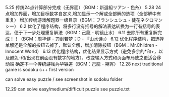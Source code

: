 5.25 传统24点计算部分完成（无界面）（BGM：新選組リアン - 色糸）
5.28 24点增加界面，增加目标数字自定义,增加显示一个解或全部解的选项（全部解中有重复）
     增加传统游戏解题器一级目录（BGM：フランシュシュ - 徒花ネクロマンシー）
6.2  优化了程序结构，将多行没有括号的解法表达转换为一行有括号的表达，便于下一步处理重复解法（BGM：己龍 - 明镜止水）
6.11 去除所有重复解完成！！（BGM：周华健 - 刀剑若梦；D - 『山水诗』）
6.12 优化程序结构，把选择单解还是全解的按钮去掉了，默认全解，增加清除按钮（BGM：Mr.Children - Innocent World）
6.13 优化程序结构，优化结果显示方式（避免多余的*和+，以及避免-和/出现在前面没有数字的地方），改变输入方式和页面布局使之更适合移动端
     ~~确定下一个传统游戏为华容道~~（BGM：己龍 - 朔宵）
12.28 next traditional game is sodoku c++ first version

can solve easy puzzle / see screenshot in sodoku folder

12.29 can solve easy/medium/difficult puzzle see puzzle.txt